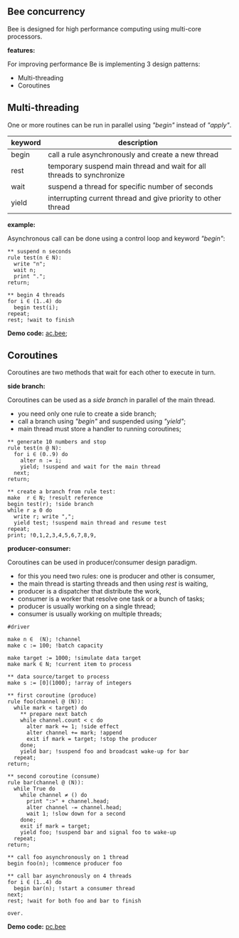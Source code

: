 ## Bee concurrency

Bee is designed for high performance computing using multi-core processors.

**features:**

For improving performance Be is implementing 3 design patterns:

* Multi-threading
* Coroutines

## Multi-threading

One or more routines can be run in parallel using _"begin"_ instead of _"apply"_.

keyword | description
--------|----------------------------------------------------------------------
begin   | call a rule asynchronously and create a new thread
rest    | temporary suspend main thread and wait for all threads to synchronize
wait    | suspend a thread for specific number of seconds
yield   | interrupting current thread and give priority to other thread

**example:**

Asynchronous call can be done using a control loop and keyword _"begin"_:

```** suspend n seconds
rule test(n ∈ N):
  write "n";
  wait n;
  print ".";
return;
** begin 4 threads
for i ∈ (1..4) do
  begin test(i);
repeat;
rest; !wait to finish
```

**Demo code:** [ac.bee](../demo/ac.bee);

## Coroutines 

Coroutines are two methods that wait for each other to execute in turn.

**side branch:**

Coroutines can be used as a _side branch_ in parallel of the main thread.

* you need only one rule to create a side branch;
* call a branch using _"begin"_ and suspended using _"yield"_;
* main thread must store a handler to running coroutines;

```
** generate 10 numbers and stop
rule test(n @ N):
  for i ∈ (0..9) do
    alter n := i;
    yield; !suspend and wait for the main thread
  next;
return;

** create a branch from rule test:
make  r ∈ N; !result reference
begin test(r); !side branch 
while r ≥ 0 do
  write r; write ",";
  yield test; !suspend main thread and resume test 
repeat;
print; !0,1,2,3,4,5,6,7,8,9,
```

**producer-consumer:**

Coroutines can be used in producer/consumer design paradigm.

* for this you need two rules: one is producer and other is consumer,
* the main thread is starting threads and then using _rest_ is waiting,
* producer is a dispatcher that distribute the work,
* consumer is a worker that resolve one task or a bunch of tasks;
* producer is usually working on a single thread;
* consumer is usually working on multiple threads;

```
#driver

make n ∈  (N); !channel
make c := 100; !batch capacity

make target := 1000; !simulate data target
make mark ∈ N; !current item to process

** data source/target to process
make s := [0](1000); !array of integers
** first coroutine (produce)
rule foo(channel @ (N)):
  while mark < target) do 
    ** prepare next batch
    while channel.count < c do
      alter mark += 1; !side effect
      alter channel += mark; !append
      exit if mark = target; !stop the producer
    done;
    yield bar; !suspend foo and broadcast wake-up for bar
  repeat;  
return;
** second coroutine (consume)
rule bar(channel @ (N)):  
  while True do
    while channel ≠ () do
      print ":>" + channel.head;  
      alter channel -= channel.head;
      wait 1; !slow down for a second
    done;
    exit if mark = target;          
    yield foo; !suspend bar and signal foo to wake-up
  repeat;  
return;
** call foo asynchronously on 1 thread
begin foo(n); !commence producer foo 

** call bar asynchronously on 4 threads
for i ∈ (1..4) do
  begin bar(n); !start a consumer thread
next;  
rest; !wait for both foo and bar to finish

over.
``` 

**Demo code:** [pc.bee](../demo/pc.bee)
